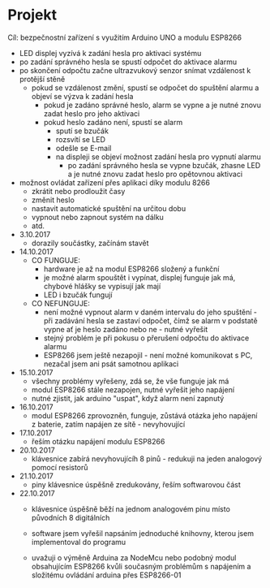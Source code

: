 # Projekt
Cíl: bezpečnostní zařízení s využitím Arduino UNO a modulu ESP8266
- LED displej vyzívá k zadání hesla pro aktivaci systému
- po zadání správného hesla se spustí odpočet do aktivace alarmu
- po skončení odpočtu začne ultrazvukový senzor snímat vzdálenost k protější stěně
  - pokud se vzdálenost změní, spustí se odpočet do spuštění alarmu a objeví se výzva k zadání hesla
    - pokud je zadáno správné heslo, alarm se vypne a je nutné znovu zadat heslo pro jeho aktivaci
    - pokud heslo zadáno není, spustí se alarm
      - sputí se bzučák
      - rozsvítí se LED
      - odešle se E-mail
      - na displeji se objeví možnost zadání hesla pro vypnutí alarmu
        - po zadání správného hesla se vypne bzučák, zhasne LED a je nutné znovu zadat heslo pro opětovnou aktivaci
- možnost ovládat zařízení přes aplikaci díky modulu 8266
  - zkrátit nebo prodloužit časy
  - změnit heslo
  - nastavit automatické spuštění na určitou dobu
  - vypnout nebo zapnout systém na dálku
  - atd.
- 3.10.2017
    - dorazily součástky, začínám stavět
- 14.10.2017
  - CO FUNGUJE: 
    - hardware je až na modul ESP8266 složený a funkční
    - je možné alarm spouštět i vypínat, displej funguje jak má, chybové hlášky se vypisují jak mají
    - LED i bzučák fungují
  - CO NEFUNGUJE:
    - není možné vypnout alarm v daném intervalu do jeho spuštění - při zadávání hesla se zastaví odpočet, čímž se alarm v podstatě           vypne ať je heslo zadáno nebo ne - nutné vyřešit
    - stejný problém je při pokusu o přerušení odpočtu do aktivace alarmu
    - ESP8266 jsem ještě nezapojil - není možné komunikovat s PC, nezačal jsem ani psát samotnou aplikaci
- 15.10.2017
  - všechny problémy vyřešeny, zdá se, že vše funguje jak má
  - modul ESP8266 stále nezapojen, nutné vyřešit jeho napájení
  - nutné zjistit, jak arduino "uspat", když alarm není zapnutý
- 16.10.2017
  - modul ESP8266 zprovozněn, funguje, zůstává otázka jeho napájení z baterie, zatím napájen ze sítě - nevyhovující
- 17.10.2017
  - řeším otázku napájení modulu ESP8266
- 20.10.2017
  - klávesnice zabírá nevyhovujícíh 8 pinů - redukuji na jeden analogový pomocí resistorů
- 21.10.2017
  - piny klávesnice úspěšně zredukovány, řeším softwarovou část
- 22.10.2017
  - klávesnice úspěšně běží na jednom analogovém pinu místo původních 8 digitálních
  - software jsem vyřešil napsáním jednoduché knihovny, kterou jsem implementoval do programu
  
  - uvažuji o výměně Arduina za NodeMcu nebo podobný modul obsahujícím ESP8266 kvůli současným problémům s napájením a složitému             ovládání arduina přes ESP8266-01
